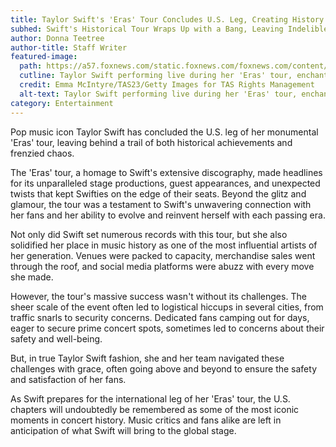 ```yaml
---
title: Taylor Swift's 'Eras' Tour Concludes U.S. Leg, Creating History and Chaos 
subhed: Swift's Historical Tour Wraps Up with a Bang, Leaving Indelible Mark on Fans and Music Industry
author: Donna Teetree
author-title: Staff Writer
featured-image: 
  path: https://a57.foxnews.com/static.foxnews.com/foxnews.com/content/uploads/2023/08/640/320/taylor-swift-dancers.jpg?ve=1&tl=1
  cutline: Taylor Swift performing live during her 'Eras' tour, enchanting the audience with her electric presence.
  credit: Emma McIntyre/TAS23/Getty Images for TAS Rights Management
  alt-text: Taylor Swift performing live during her 'Eras' tour, enchanting the audience with her electric presence.
category: Entertainment
---
```


Pop music icon Taylor Swift has concluded the U.S. leg of her monumental 'Eras' tour, leaving behind a trail of both historical achievements and frenzied chaos.

The 'Eras' tour, a homage to Swift's extensive discography, made headlines for its unparalleled stage productions, guest appearances, and unexpected twists that kept Swifties on the edge of their seats. Beyond the glitz and glamour, the tour was a testament to Swift's unwavering connection with her fans and her ability to evolve and reinvent herself with each passing era.

Not only did Swift set numerous records with this tour, but she also solidified her place in music history as one of the most influential artists of her generation. Venues were packed to capacity, merchandise sales went through the roof, and social media platforms were abuzz with every move she made.

However, the tour's massive success wasn't without its challenges. The sheer scale of the event often led to logistical hiccups in several cities, from traffic snarls to security concerns. Dedicated fans camping out for days, eager to secure prime concert spots, sometimes led to concerns about their safety and well-being.

But, in true Taylor Swift fashion, she and her team navigated these challenges with grace, often going above and beyond to ensure the safety and satisfaction of her fans.

As Swift prepares for the international leg of her 'Eras' tour, the U.S. chapters will undoubtedly be remembered as some of the most iconic moments in concert history. Music critics and fans alike are left in anticipation of what Swift will bring to the global stage.
